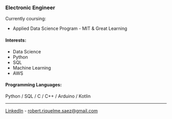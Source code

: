 ### Electronic Engineer
Currently coursing:
- Applied Data Science Program - MIT & Great Learning

#### Interests: 
- Data Science
- Python
- SQL
- Machine Learning
- AWS

#### Programming Languages:
Python / SQL / C / C++ / Arduino / Kotlin <br>

---
[LinkedIn](https://www.linkedin.com/in/robertriquelmesaez) - robert.riquelme.saez@gmail.com
